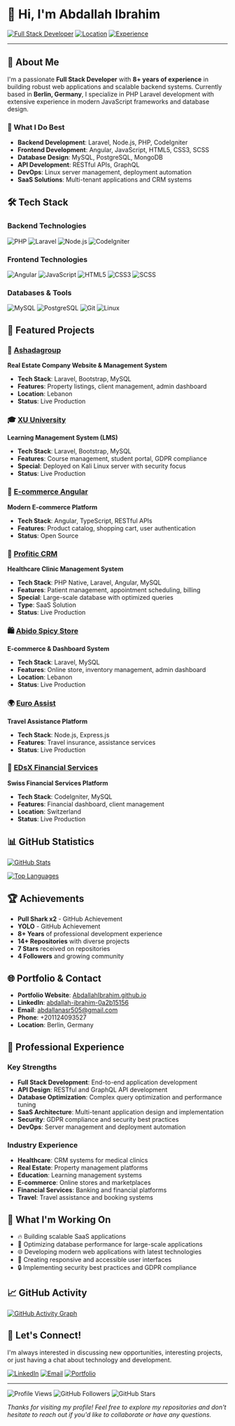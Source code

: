 # 👋 Hi, I'm Abdallah Ibrahim

[![Full Stack Developer](https://img.shields.io/badge/Full%20Stack%20Developer-PHP%20%7C%20Laravel%20%7C%20Node.js-blue?style=for-the-badge&logo=php&logoColor=white)](https://github.com/M45CJ3J)
[![Location](https://img.shields.io/badge/Location-Berlin%2C%20Germany-green?style=for-the-badge&logo=location&logoColor=white)](https://github.com/M45CJ3J)
[![Experience](https://img.shields.io/badge/Experience-8%2B%20Years-orange?style=for-the-badge&logo=experience&logoColor=white)](https://github.com/M45CJ3J)

---

## 🚀 About Me

I'm a passionate **Full Stack Developer** with **8+ years of experience** in building robust web applications and scalable backend systems. Currently based in **Berlin, Germany**, I specialize in PHP Laravel development with extensive experience in modern JavaScript frameworks and database design.

### 🎯 What I Do Best
- **Backend Development**: Laravel, Node.js, PHP, CodeIgniter
- **Frontend Development**: Angular, JavaScript, HTML5, CSS3, SCSS
- **Database Design**: MySQL, PostgreSQL, MongoDB
- **API Development**: RESTful APIs, GraphQL
- **DevOps**: Linux server management, deployment automation
- **SaaS Solutions**: Multi-tenant applications and CRM systems

## 🛠️ Tech Stack

### Backend Technologies
![PHP](https://img.shields.io/badge/PHP-777BB4?style=flat-square&logo=php&logoColor=white)
![Laravel](https://img.shields.io/badge/Laravel-FF2D20?style=flat-square&logo=laravel&logoColor=white)
![Node.js](https://img.shields.io/badge/Node.js-43853D?style=flat-square&logo=node.js&logoColor=white)
![CodeIgniter](https://img.shields.io/badge/CodeIgniter-EF4223?style=flat-square&logo=codeigniter&logoColor=white)

### Frontend Technologies
![Angular](https://img.shields.io/badge/Angular-DD0031?style=flat-square&logo=angular&logoColor=white)
![JavaScript](https://img.shields.io/badge/JavaScript-F7DF1E?style=flat-square&logo=javascript&logoColor=black)
![HTML5](https://img.shields.io/badge/HTML5-E34F26?style=flat-square&logo=html5&logoColor=white)
![CSS3](https://img.shields.io/badge/CSS3-1572B6?style=flat-square&logo=css3&logoColor=white)
![SCSS](https://img.shields.io/badge/SCSS-CC6699?style=flat-square&logo=sass&logoColor=white)

### Databases & Tools
![MySQL](https://img.shields.io/badge/MySQL-4479A1?style=flat-square&logo=mysql&logoColor=white)
![PostgreSQL](https://img.shields.io/badge/PostgreSQL-316192?style=flat-square&logo=postgresql&logoColor=white)
![Git](https://img.shields.io/badge/Git-F05032?style=flat-square&logo=git&logoColor=white)
![Linux](https://img.shields.io/badge/Linux-FCC624?style=flat-square&logo=linux&logoColor=black)

## 🌟 Featured Projects

### 🏢 [Ashadagroup](https://ashadagroup.com/)
**Real Estate Company Website & Management System**
- **Tech Stack**: Laravel, Bootstrap, MySQL
- **Features**: Property listings, client management, admin dashboard
- **Location**: Lebanon
- **Status**: Live Production

### 🎓 [XU University](https://xu-university.com/)
**Learning Management System (LMS)**
- **Tech Stack**: Laravel, Bootstrap, MySQL
- **Features**: Course management, student portal, GDPR compliance
- **Special**: Deployed on Kali Linux server with security focus
- **Status**: Live Production

### 🛒 [E-commerce Angular](https://github.com/M45CJ3J/ecommece-angular.git)
**Modern E-commerce Platform**
- **Tech Stack**: Angular, TypeScript, RESTful APIs
- **Features**: Product catalog, shopping cart, user authentication
- **Status**: Open Source

### 🏥 [Profitic CRM](https://app.profiticemr.com/administrator/index.php)
**Healthcare Clinic Management System**
- **Tech Stack**: PHP Native, Laravel, Angular, MySQL
- **Features**: Patient management, appointment scheduling, billing
- **Special**: Large-scale database with optimized queries
- **Type**: SaaS Solution
- **Status**: Live Production

### 🛍️ [Abido Spicy Store](https://www.abido.com/)
**E-commerce & Dashboard System**
- **Tech Stack**: Laravel, MySQL
- **Features**: Online store, inventory management, admin dashboard
- **Location**: Lebanon
- **Status**: Live Production

### 🌍 [Euro Assist](https://euro-assist.com/)
**Travel Assistance Platform**
- **Tech Stack**: Node.js, Express.js
- **Features**: Travel insurance, assistance services
- **Status**: Live Production

### 💼 [EDsX Financial Services](https://www.edsx.ch/)
**Swiss Financial Services Platform**
- **Tech Stack**: CodeIgniter, MySQL
- **Features**: Financial dashboard, client management
- **Location**: Switzerland
- **Status**: Live Production

## 📊 GitHub Statistics

[![GitHub Stats](https://github-readme-stats.vercel.app/api?username=M45CJ3J&show_icons=true&theme=tokyonight&hide_border=true&count_private=true)](https://github.com/M45CJ3J)

[![Top Languages](https://github-readme-stats.vercel.app/api/top-langs/?username=M45CJ3J&layout=compact&theme=tokyonight&hide_border=true)](https://github.com/M45CJ3J)

## 🏆 Achievements

- **Pull Shark x2** - GitHub Achievement
- **YOLO** - GitHub Achievement
- **8+ Years** of professional development experience
- **14+ Repositories** with diverse projects
- **7 Stars** received on repositories
- **4 Followers** and growing community

## 🌐 Portfolio & Contact

- **Portfolio Website**: [AbdallahIbrahim.github.io](https://abdallahibrahim.github.io)
- **LinkedIn**: [abdallah-ibrahim-0a2b15156](https://www.linkedin.com/in/abdallah-ibrahim-0a2b15156/)
- **Email**: abdallanasr505@gmail.com
- **Phone**: +201124093527
- **Location**: Berlin, Germany

## 💼 Professional Experience

### Key Strengths
- **Full Stack Development**: End-to-end application development
- **API Design**: RESTful and GraphQL API development
- **Database Optimization**: Complex query optimization and performance tuning
- **SaaS Architecture**: Multi-tenant application design and implementation
- **Security**: GDPR compliance and security best practices
- **DevOps**: Server management and deployment automation

### Industry Experience
- **Healthcare**: CRM systems for medical clinics
- **Real Estate**: Property management platforms
- **Education**: Learning management systems
- **E-commerce**: Online stores and marketplaces
- **Financial Services**: Banking and financial platforms
- **Travel**: Travel assistance and booking systems

## 🚀 What I'm Working On

- 🔥 Building scalable SaaS applications
- 🎯 Optimizing database performance for large-scale applications
- 🌐 Developing modern web applications with latest technologies
- 📱 Creating responsive and accessible user interfaces
- 🔒 Implementing security best practices and GDPR compliance

## 📈 GitHub Activity

[![GitHub Activity Graph](https://github-readme-activity-graph.vercel.app/graph?username=M45CJ3J&theme=tokyo-night&hide_border=true)](https://github.com/M45CJ3J)

## 🤝 Let's Connect!

I'm always interested in discussing new opportunities, interesting projects, or just having a chat about technology and development.

[![LinkedIn](https://img.shields.io/badge/LinkedIn-0077B5?style=for-the-badge&logo=linkedin&logoColor=white)](https://www.linkedin.com/in/abdallah-ibrahim-0a2b15156/)
[![Email](https://img.shields.io/badge/Email-D14836?style=for-the-badge&logo=gmail&logoColor=white)](mailto:abdallanasr505@gmail.com)
[![Portfolio](https://img.shields.io/badge/Portfolio-000000?style=for-the-badge&logo=About.me&logoColor=white)](https://abdallahibrahim.github.io)

---

![Profile Views](https://komarev.com/ghpvc/?username=M45CJ3J&style=flat-square&color=blue)
![GitHub Followers](https://img.shields.io/github/followers/M45CJ3J?style=flat-square&color=green)
![GitHub Stars](https://img.shields.io/github/stars/M45CJ3J?style=flat-square&color=yellow)

*Thanks for visiting my profile! Feel free to explore my repositories and don't hesitate to reach out if you'd like to collaborate or have any questions.*